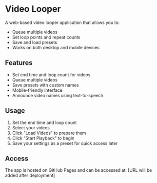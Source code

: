 # Video Looper

A web-based video looper application that allows you to:
- Queue multiple videos
- Set loop points and repeat counts
- Save and load presets
- Works on both desktop and mobile devices

## Features
- Set end time and loop count for videos
- Queue multiple videos
- Save presets with custom names
- Mobile-friendly interface
- Announce video names using text-to-speech

## Usage
1. Set the end time and loop count
2. Select your videos
3. Click "Load Videos" to prepare them
4. Click "Start Playback" to begin
5. Save your settings as a preset for quick access later

## Access
The app is hosted on GitHub Pages and can be accessed at: [URL will be added after deployment]
